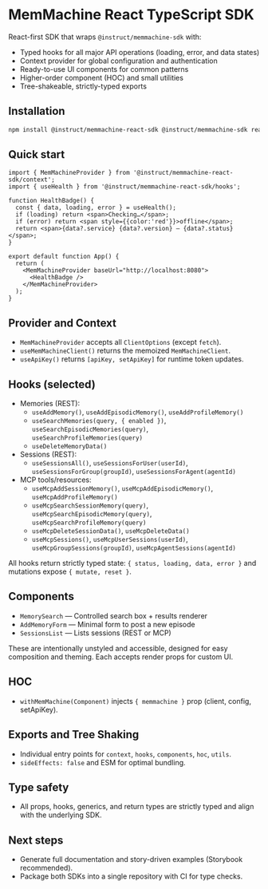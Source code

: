 # MemMachine React TypeScript SDK

React-first SDK that wraps `@instruct/memmachine-sdk` with:
- Typed hooks for all major API operations (loading, error, and data states)
- Context provider for global configuration and authentication
- Ready-to-use UI components for common patterns
- Higher-order component (HOC) and small utilities
- Tree-shakeable, strictly-typed exports

## Installation

```bash
npm install @instruct/memmachine-react-sdk @instruct/memmachine-sdk react react-dom
```

## Quick start

```tsx
import { MemMachineProvider } from '@instruct/memmachine-react-sdk/context';
import { useHealth } from '@instruct/memmachine-react-sdk/hooks';

function HealthBadge() {
  const { data, loading, error } = useHealth();
  if (loading) return <span>Checking…</span>;
  if (error) return <span style={{color:'red'}}>offline</span>;
  return <span>{data?.service} {data?.version} — {data?.status}</span>;
}

export default function App() {
  return (
    <MemMachineProvider baseUrl="http://localhost:8080">
      <HealthBadge />
    </MemMachineProvider>
  );
}
```

## Provider and Context

- `MemMachineProvider` accepts all `ClientOptions` (except `fetch`).
- `useMemMachineClient()` returns the memoized `MemMachineClient`.
- `useApiKey()` returns `[apiKey, setApiKey]` for runtime token updates.

## Hooks (selected)

- Memories (REST):
  - `useAddMemory()`, `useAddEpisodicMemory()`, `useAddProfileMemory()`
  - `useSearchMemories(query, { enabled })`, `useSearchEpisodicMemories(query)`, `useSearchProfileMemories(query)`
  - `useDeleteMemoryData()`
- Sessions (REST):
  - `useSessionsAll()`, `useSessionsForUser(userId)`, `useSessionsForGroup(groupId)`, `useSessionsForAgent(agentId)`
- MCP tools/resources:
  - `useMcpAddSessionMemory()`, `useMcpAddEpisodicMemory()`, `useMcpAddProfileMemory()`
  - `useMcpSearchSessionMemory(query)`, `useMcpSearchEpisodicMemory(query)`, `useMcpSearchProfileMemory(query)`
  - `useMcpDeleteSessionData()`, `useMcpDeleteData()`
  - `useMcpSessions()`, `useMcpUserSessions(userId)`, `useMcpGroupSessions(groupId)`, `useMcpAgentSessions(agentId)`

All hooks return strictly typed state: `{ status, loading, data, error }` and mutations expose `{ mutate, reset }`.

## Components

- `MemorySearch` — Controlled search box + results renderer
- `AddMemoryForm` — Minimal form to post a new episode
- `SessionsList` — Lists sessions (REST or MCP)

These are intentionally unstyled and accessible, designed for easy composition and theming. Each accepts render props for custom UI.

## HOC

- `withMemMachine(Component)` injects `{ memmachine }` prop (client, config, setApiKey).

## Exports and Tree Shaking

- Individual entry points for `context`, `hooks`, `components`, `hoc`, `utils`.
- `sideEffects: false` and ESM for optimal bundling.

## Type safety

- All props, hooks, generics, and return types are strictly typed and align with the underlying SDK.

## Next steps

- Generate full documentation and story-driven examples (Storybook recommended).
- Package both SDKs into a single repository with CI for type checks.
